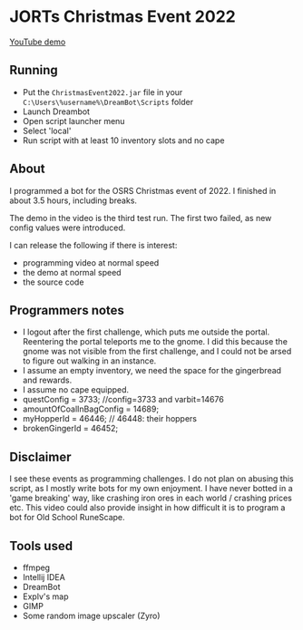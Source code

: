 # JORTs Christmas Event 2022

[YouTube demo](https://youtu.be/5c_bdcUMGT0)

## Running
* Put the `ChristmasEvent2022.jar` file in your `C:\Users\%username%\DreamBot\Scripts` folder
* Launch Dreambot
* Open script launcher menu
* Select 'local'
* Run script with at least 10 inventory slots and no cape

## About

I programmed a bot for the OSRS Christmas event of 2022. I finished in about 3.5 hours, including breaks.

The demo in the video is the third test run. The first two failed, as new config values were introduced.

I can release the following if there is interest:

- programming video at normal speed
- the demo at normal speed
- the source code

## Programmers notes

- I logout after the first challenge, which puts me outside the portal. Reentering the portal teleports me to the gnome.
  I did this because the gnome was not visible from the first challenge, and I could not be arsed to figure out walking
  in an instance.
- I assume an empty inventory, we need the space for the gingerbread and rewards.
- I assume no cape equipped.
- questConfig = 3733; //config=3733 and varbit=14676
- amountOfCoalInBagConfig = 14689;
- myHopperId = 46446; // 46448: their hoppers
- brokenGingerId = 46452;

## Disclaimer

I see these events as programming challenges. I do not plan on abusing this script, as I mostly write bots for my own
enjoyment. I have never botted in a 'game breaking' way, like crashing iron ores in each world / crashing prices etc.
This video could also provide insight in how difficult it is to program a bot for Old School RuneScape.

## Tools used

- ffmpeg
- Intellij IDEA
- DreamBot
- Explv's map
- GIMP
- Some random image upscaler (Zyro)
